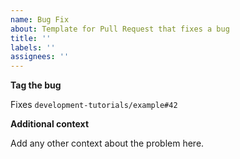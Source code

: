 ```yaml
---
name: Bug Fix
about: Template for Pull Request that fixes a bug
title: ''
labels: ''
assignees: ''
---
```



**Tag the bug**


Fixes `development-tutorials/example#42`


**Additional context**


Add any other context about the problem here.
